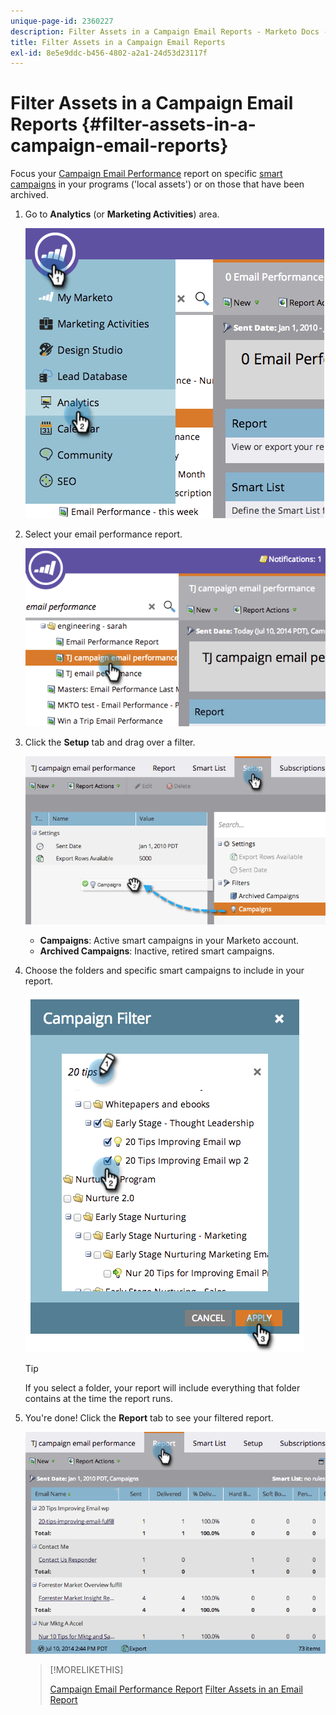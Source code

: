 ```yaml
---
unique-page-id: 2360227
description: Filter Assets in a Campaign Email Reports - Marketo Docs - Product Documentation
title: Filter Assets in a Campaign Email Reports
exl-id: 8e5e9ddc-b456-4802-a2a1-24d53d23117f
---
```

# Filter Assets in a Campaign Email Reports {#filter-assets-in-a-campaign-email-reports}

Focus your [Campaign Email Performance](/help/marketo/product-docs/reporting/basic-reporting/report-types/campaign-email-performance-report.md) report on specific [smart campaigns](/help/marketo/product-docs/core-marketo-concepts/smart-campaigns/creating-a-smart-campaign/understanding-batch-and-trigger-smart-campaigns.md) in your programs ('local assets') or on those that have been archived.

1. Go to **Analytics** (or **Marketing Activities**) area.

   ![](assets/image2014-9-16-15-3a57-3a27.png)

1. Select your email performance report.

   ![](assets/image2014-9-16-15-3a57-3a31.png)

1. Click the **Setup** tab and drag over a filter.

   ![](assets/image2014-9-16-15-3a57-3a35.png)

    * **Campaigns**: Active smart campaigns in your Marketo account.
    * **Archived Campaigns**: Inactive, retired smart campaigns.

1. Choose the folders and specific smart campaigns to include in your report.

   ![](assets/image2014-9-16-15-3a57-3a38.png)

   >[!TIP]
   >
   >If you select a folder, your report will include everything that folder contains at the time the report runs.

1. You're done! Click the **Report** tab to see your filtered report.

   ![](assets/image2014-9-16-15-3a58-3a10.png)

   >[!MORELIKETHIS]
   >
   >[Campaign Email Performance Report](/help/marketo/product-docs/reporting/basic-reporting/report-types/campaign-email-performance-report.md)
   >[Filter Assets in an Email Report](/help/marketo/product-docs/reporting/basic-reporting/report-activity/filter-assets-in-an-email-report.md)
